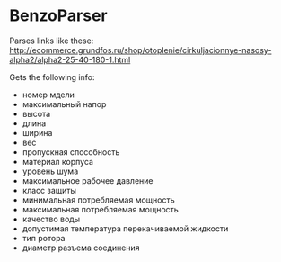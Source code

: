 # BenzoParser

Parses links like these:
http://ecommerce.grundfos.ru/shop/otoplenie/cirkuljacionnye-nasosy-alpha2/alpha2-25-40-180-1.html

Gets the following info:

- номер мдели
- максимальный напор
- высота
- длина
- ширина
- вес
- пропускная способность
- материал корпуса
- уровень шума
- максимальное рабочее давление
- класс защиты
- минимальная потребляемая мощность
- максимальная потребляемая мощность
- качество воды
- допустимая температура перекачиваемой жидкости
- тип ротора
- диаметр разъема соединения
